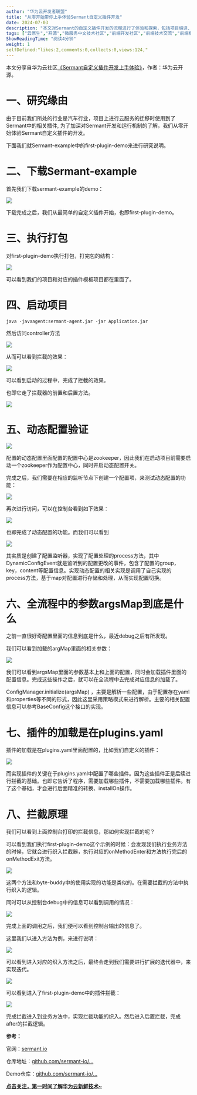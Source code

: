 ```yaml
---
author: "华为云开发者联盟"
title: "从零开始带你上手体验Sermant自定义插件开发"
date: 2024-07-03
description: "本文对Sermant的自定义插件开发的流程进行了体验和探索，包括项目编译、运行、动态配置验证、插件拦截原理等内容，希望对初次体验Sermant高效开发插件的开发者有所帮助。"
tags: ["云原生","开源","微服务中文技术社区","前端开发社区","前端技术交流","前端框架教程","JavaScript 学习资源","CSS 技巧与最佳实践","HTML5 最新动态","前端工程师职业发展","开源前端项目","前端技术趋势"]
ShowReadingTime: "阅读4分钟"
weight: 1
selfDefined:"likes:2,comments:0,collects:0,views:124,"
---
```

本文分享自华为云社区[《Sermant自定义插件开发上手体验》](https://link.juejin.cn?target=https%3A%2F%2Fbbs.huaweicloud.com%2Fblogs%2F430295%3Futm_source%3Djuejin%26utm_medium%3Dbbs-ex%26utm_campaign%3Dother%26utm_content%3Dcontent "https://bbs.huaweicloud.com/blogs/430295?utm_source=juejin&utm_medium=bbs-ex&utm_campaign=other&utm_content=content")，作者：华为云开源。

一、研究缘由
======

由于目前我们所处的行业是汽车行业，项目上进行云服务的迁移时使用到了Sermant中的相关插件, 为了加深对Sermant开发和运行机制的了解，我们从零开始体验Sermant自定义插件的开发。

下面我们就Sermant-example中的first-plugin-demo来进行研究说明。

二、下载Sermant-example
===================

首先我们下载sermant-example的demo：

![](/images/jueJin/ecde78b86f9b4b2.png)

下载完成之后，我们从最简单的自定义插件开始，也即first-plugin-demo。

三、执行打包
======

对first-plugin-demo执行打包，打完包的结构：

![](/images/jueJin/0f435aa53dd8446.png)

可以看到我们的项目和对应的插件模板项目都在里面了。

四、启动项目
======

```
java -javaagent:sermant-agent.jar -jar Application.jar
```

然后访问controller方法

![](/images/jueJin/539d0d91936a4ed.png)

从而可以看到拦截的效果：

![](/images/jueJin/4f259c3a456a425.png)

可以看到启动的过程中，完成了拦截的效果。

也即它走了拦截器的前置和后置方法。

![](/images/jueJin/f064234b93ce494.png)

五、动态配置验证
========

![](/images/jueJin/fee27fd411584c0.png)

配置的动态配置里面配置的配置中心是zookeeper，因此我们在启动项目前需要启动一个zookeeper作为配置中心，同时开启动态配置开关。

完成之后，我们需要在相应的监听节点下创建一个配置项，来测试动态配置的功能：

![](/images/jueJin/627391fcb09a453.png)

再次进行访问，可以在控制台看到如下效果：

![](/images/jueJin/f5a452482c76498.png)

也即完成了动态配置的功能。而我们可以看到

![](/images/jueJin/63af29d33dfd485.png)

其实质是创建了配置监听器，实现了配置处理的process方法，其中DynamicConfigEvent就是监听到的配置更改的事件，包含了配置的group，key，content等配置信息。实现动态配置的相关实现是调用了自己实现的process方法，基于map对配置进行存储和处理，从而实现配置切换。

六、全流程中的参数argsMap到底是什么
=====================

之前一直很好奇配置里面的信息到底是什么，最近debug之后有所发现。

我们可以看到加载的argMap里面的相关参数：

![](/images/jueJin/5afd09791eb34ae.png)

我们可以看到argsMap里面的参数基本上和上面的配置，同时会加载插件里面的配置信息。完成这些操作之后，就可以在全流程中去完成对应信息的加载了。

ConfigManager.initialize(argsMap) ，主要是解析一些配置，由于配置存在yaml和properties等不同的形式，因此这里采用策略模式来进行解析。主要的相关配置信息可以参考BaseConfig这个接口的实现。

七、插件的加载是在plugins.yaml
=====================

插件的加载是在plugins.yaml里面配置的，比如我们自定义的插件：

![](/images/jueJin/2f60cd8817fa47b.png)

而实现插件的关键在于plugins.yaml中配置了哪些插件。因为这些插件正是后续进行拦截的基础。也即它告诉了程序，需要加载哪些插件，不需要加载哪些插件。有了这个基础，才会进行后面精准的转换、installOn操作。

八、拦截原理
======

我们可以看到上面控制台打印的拦截信息，那如何实现拦截的呢？

可以看到我们执行first-plugin-demo这个示例的时候：会发现我们执行业务方法的时候，它就会进行织入拦截器，执行对应的onMethodEnter和方法执行完后的onMethodExit方法。

![](/images/jueJin/c3d87ac94931461.png)

这两个方法和byte-buddy中的使用实现的功能是类似的。在需要拦截的方法中执行织入的逻辑。

同时可以从控制台debug中的信息可以看到调用的情况：

![](/images/jueJin/02230ef5d493429.png)

完成上面的调用之后，我们便可以看到控制台输出的信息了。

这里我们以进入方法为例，来进行说明：

![](/images/jueJin/e1a60c3f96b54a1.png)

可以看到进入对应的织入方法之后，最终会走到我们需要进行扩展的迭代器中，来实现迭代。

![](/images/jueJin/ec2c7c6788404aa.png)

可以看到进入了first-plugin-demo中的插件拦截：

![](/images/jueJin/a2bf98adb4cd49a.png)

完成拦截进入到业务方法中，实现拦截功能的织入。然后进入后置拦截，完成after的拦截逻辑。

**参考：**

官网：[sermant.io](https://link.juejin.cn?target=https%3A%2F%2Fsermant.io "https://sermant.io")

仓库地址：[github.com/sermant-io/…](https://link.juejin.cn?target=https%3A%2F%2Fgithub.com%2Fsermant-io%2FSermant "https://github.com/sermant-io/Sermant")

Demo仓库：[github.com/sermant-io/…](https://link.juejin.cn?target=https%3A%2F%2Fgithub.com%2Fsermant-io%2FSermant-examples "https://github.com/sermant-io/Sermant-examples")

[**点击关注，第一时间了解华为云新鲜技术~**](https://link.juejin.cn?target=https%3A%2F%2Fbbs.huaweicloud.com%2Fblogs%3Futm_source%3Djuejin%26utm_medium%3Dbbs-ex%26utm_campaign%3Dother%26utm_content%3Dcontent "https://bbs.huaweicloud.com/blogs?utm_source=juejin&utm_medium=bbs-ex&utm_campaign=other&utm_content=content")